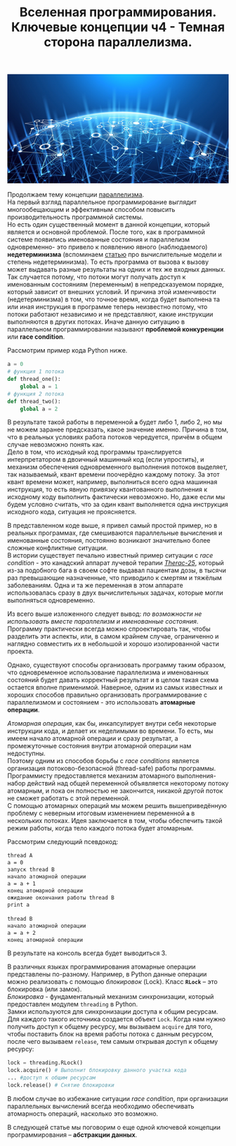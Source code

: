 ﻿---
layout: post
title: Вселенная программирования. Ключевые концепции ч4 - Темная сторона параллелизма.
---
![](/image/post-2021-01-10/1.png)  

Продолжаем тему концепции [параллелизма](https://optima740.github.io/2021/03/25/programming-universe6/).  
На первый взгляд параллельное программирование выглядит многообещающим и эффективным способом повысить производительность программной системы.   
Но есть один существенный момент в данной концепции, который является и основной проблемой. После того, как в программной системе появились именованные состояния и параллелизм одновременно- это привело к появлению явного (наблюдаемого) **недетерминизма** (вспоминаем [статью](https://optima740.github.io/2021/01/26/programming-universe3/) про вычислительные модели и степень недетерминизма). То есть программа от вызова к вызову может выдавать разные результаты на одних и тех же входных данных. Так случается потому, что потоки могут получать доступ к именованным состояниям (переменным) в непредсказуемом порядке, который зависит от внешних условий. И причина этой изменчивости (недетерминизма) в том, что точное время, когда будет выполнена та или иная инструкция в программе теперь неизвестно потому, что потоки работают независимо и не представляют, какие инструкции выполняются в других потоках. Иначе данную ситуацию в параллельном программировании называют **проблемой конкуренции** или **race condition**.  

Рассмотрим пример кода Python ниже.  

```python
a = 0
# функция 1 потока
def thread_one():
    global a = 1
# функция 2 потока
def thread_two():
    global a = 2
```
В результате такой работы в переменной **`a`** будет либо 1, либо 2, но мы не можем заранее предсказать, какое значение именно. Причина в том, что в реальных условиях работа потоков чередуется, причём в общем случае невозможно понять как.  
Дело в том, что исходный код программы транслируется интерпретатором в двоичный машинный код (если упростить), и механизм обеспечения одновременного выполнения потоков выделяет, так называемый, квант времени поочерёдно каждому потоку. За этот квант времени может, например, выполниться всего одна машинная инструкция, то есть явную привязку квантованного выполнения к исходному коду выполнить фактически невозможно. 
Но, даже если мы будем условно считать, что за один квант выполняется одна инструкция исходного кода, ситуация не проясняется.  

В представленном коде выше, я привел самый простой пример, но в реальных программах, где смешиваются параллельные вычисления и именованные состояния, постоянно возникают значительно более сложные конфликтные ситуации.   
В истории существует печально известный пример ситуации с *race condition* - это канадский аппарат лучевой терапии [*Therac-25*](https://ru.wikipedia.org/wiki/Therac-25), который из-за подобного бага в своем софте выдавал пациентам дозы, в тысячи раз превышающие назначенные, что приводило к смертям и тяжёлым заболеваниям. Одна и та же переменная в этом аппарате использовалась сразу в двух вычислительных задачах, которые могли выполняться одновременно.  

Из всего выше изложенного следует вывод: *по возможности не использовать вместе параллелизм и именованные состояния*. Программу практически всегда можно спроектировать так, чтобы разделить эти аспекты, или, в самом крайнем случае, ограниченно и наглядно совместить их в небольшой и хорошо изолированной части проекта.  
  
Однако, существуют способы организовать программу таким образом, что одновременное использование параллелизма и именованных состояний будет давать корректный результат и в целом такая схема остается вполне применимой. Наверное, одним из самых известных и хороших способов правильно организовать программирование с параллелизмом и состоянием - это использовать **атомарные операции**.  

*Атомарная операция*, как бы, инкапсулирует внутри себя некоторые инструкции кода, и делает их неделимыми во времени. То есть, мы имеем начало атомарной операции и сразу результат, а промежуточные состояния внутри атомарной операции нам недоступны.  
Поэтому одним из способов борьбы с *race conditions* является организация потоково-безопасной (thread-safe) работы программы. Программисту предоставляется механизм атомарного выполнения- набор действий над общей переменной объявляется некоторому потоку атомарным, и пока он полностью не закончится, никакой другой поток не сможет работать с этой переменной.  
С помощью атомарных операций мы можем решить вышеприведённую проблему с неверным итоговым изменением переменной **`a`** в нескольких потоках. Идея заключается в том, чтобы обеспечить такой режим работы, когда тело каждого потока будет атомарным.  
 
Рассмотрим следующий псевдокод:  
```
thread A
a = 0
запуск thread B
начало атомарной операции
a = a + 1
конец атомарной операции
ожидание окончания работы thread B
print a

thread B
начало атомарной операции
a = a + 2
конец атомарной операции
```  
В результате на консоль всегда будет выводиться 3.  

В различных языках программирования атомарные операции представлены по-разному. Например, в Python данные операции можно реализовать с помощью *блокировок* (Lock). 
Класс **`RLock`** – это блокировка (или замок).  
*Блокировка* -  фундаментальный механизм синхронизации, который предоставлен модулем `threading` в Python.    
Замки используются для синхронизации доступа к общим ресурсам. Для каждого такого источника создается объект `Lock`. Когда нам нужно получить доступ к общему ресурсу, мы вызываем `acquire` для того, чтобы поставить блок на время работы потока с данным ресурсом, после чего вызываем `release`, тем самым открывая доступ к общему ресурсу:  

```python
lock = threading.RLock() 
lock.acquire() # Выполнит блокировку данного участка кода
... #доступ к общим ресурсам
lock.release() # Снятие блокировки 
```  

В любом случае во избежание ситуации *race condition*, при организации параллельных вычислений всегда необходимо обеспечивать атомарность операций, насколько это возможно.  
  
В следующей статье мы поговорим о еще одной ключевой концепции программирования – **абстракции данных**.  








